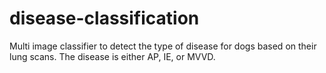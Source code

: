 # disease-classification
Multi image classifier to detect the type of disease for dogs based on their lung scans. The disease is either AP, IE, or MVVD.
